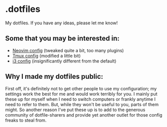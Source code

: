 # .dotfiles
My dotfiles. If you have any ideas, please let me know!

## Some that you may be interested in:
* [Neovim config](https://github.com/ArjunSahlot/.dotfiles/tree/main/.config/nvim) (tweaked quite a bit, too many plugins)
* [Tmux config](https://github.com/ArjunSahlot/.dotfiles/tree/main/.config/tmux) (modified a little bit)
* [i3 config](https://github.com/ArjunSahlot/.dotfiles/tree/main/.config/i3) (insignificantly different from the default)

## Why I made my dotfiles public:
First off, it's definitely not to get other people to use my configuration; my settings work the best for me and would work terribly for you. I mainly put these up for myself when I need to switch computers or frankly anytime I need to refer to them. But, while they won't be useful to you, parts of them might. So another reason I've put these up is to add to the generous community of dotfile-sharers and provide yet another outlet for those config freaks to steal from.
